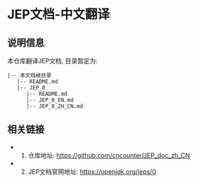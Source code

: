 # JEP文档-中文翻译

## 说明信息

本仓库翻译JEP文档, 目录暂定为:

```
|-- 本文档根目录
   |-- README.md 
   |-- JEP_0
      |-- README.md
      |-- JEP_0_EN.md
      |-- JEP_0_ZH_CN.md
```




## 相关链接

- 1. 仓库地址: <https://github.com/cncounter/JEP_doc_zh_CN>
- 2. JEP文档官网地址: <https://openjdk.org/jeps/0>



